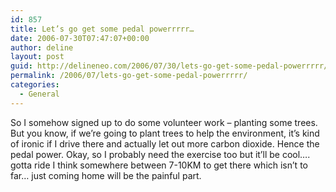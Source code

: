 ```yaml
---
id: 857
title: Let’s go get some pedal powerrrrr…
date: 2006-07-30T07:47:07+00:00
author: deline
layout: post
guid: http://delineneo.com/2006/07/30/lets-go-get-some-pedal-powerrrrr/
permalink: /2006/07/lets-go-get-some-pedal-powerrrrr/
categories:
  - General
---
```

So I somehow signed up to do some volunteer work &#8211; planting some trees. But you know, if we&#8217;re going to plant trees to help the environment, it&#8217;s kind of ironic if I drive there and actually let out more carbon dioxide. Hence the pedal power. Okay, so I probably need the exercise too but it&#8217;ll be cool&#8230;. gotta ride I think somewhere between 7-10KM to get there which isn&#8217;t to far&#8230; just coming home will be the painful part.